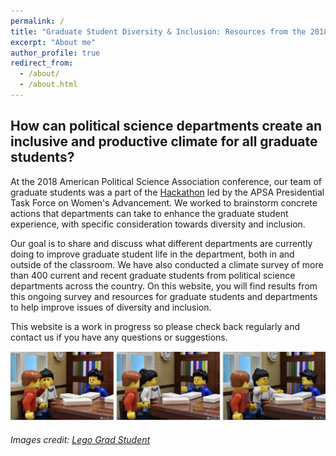 ```yaml
---
permalink: /
title: "Graduate Student Diversity & Inclusion: Resources from the 2018 APSA Hackathon"
excerpt: "About me"
author_profile: true
redirect_from: 
  - /about/
  - /about.html
---
```


## How can political science departments create an inclusive and productive climate for all graduate students?

At the 2018 American Political Science Association conference, our team of graduate students was a part of the [Hackathon](https://connect.apsanet.org/hackathon/) led by the APSA Presidential Task Force on Women's Advancement. We worked to brainstorm concrete actions that departments can take to enhance the graduate student experience, with specific consideration towards diversity and inclusion. 

Our goal is to share and discuss what different departments are currently doing to improve graduate student life in the department, both in and outside of the classroom. We have also conducted a climate survey of more than 400 current and recent graduate students from political science departments across the country. On this website, you will find results from this ongoing survey and resources for graduate students and departments to help improve issues of diversity and inclusion.   

This website is a work in progress so please check back regularly and contact us if you have any questions or suggestions. 

![LGS1](https://github.com/APSAGradHack/APSAGradHack.github.io/raw/master/images/LGS1.png "Being openly supported, the female grad student feels empowered to make a valuable contribution.")

###### Images credit: [Lego Grad Student](https://brickademics.com/)
